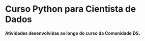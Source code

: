 # Curso Python para Cientista de Dados

#### Atividades desenvolvidas ao longo do curso da Comunidade DS.


